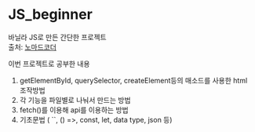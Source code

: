 # JS_beginner


바닐라 JS로 만든 간단한 프로젝트   
출처: [노마드코더](https://nomadcoders.co/javascript-for-beginners)

이번 프로젝트로 공부한 내용

1. getElementById, querySelector, createElement등의 매소드를 사용한 html 조작방법
3. 각 기능을 파일별로 나눠서 만드는 방법
4. fetch()를 이용해 api를 이용하는 방법
5. 기초문법 ( ``, () =>, const, let, data type, json 등)
